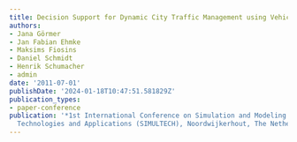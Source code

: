```yaml
---
title: Decision Support for Dynamic City Traffic Management using Vehicular Communication.
authors:
- Jana Görmer
- Jan Fabian Ehmke
- Maksims Fiosins
- Daniel Schmidt
- Henrik Schumacher
- admin
date: '2011-07-01'
publishDate: '2024-01-18T10:47:51.581829Z'
publication_types:
- paper-conference
publication: '*1st International Conference on Simulation and Modeling Methodologies,
  Technologies and Applications (SIMULTECH), Noordwijkerhout, The Netherlands*'
---
```

